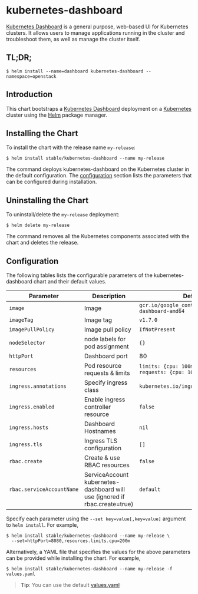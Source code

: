 # kubernetes-dashboard

[Kubernetes Dashboard](https://github.com/kubernetes/dashboard) is a general purpose, web-based UI for Kubernetes clusters. It allows users to manage applications running in the cluster and troubleshoot them, as well as manage the cluster itself.


## TL;DR;

```console
$ helm install --name=dashboard kubernetes-dashboard --namespace=openstack
```

## Introduction

This chart bootstraps a [Kubernetes Dashboard](https://github.com/kubernetes/dashboard) deployment on a [Kubernetes](http://kubernetes.io) cluster using the [Helm](https://helm.sh) package manager.

## Installing the Chart

To install the chart with the release name `my-release`:

```console
$ helm install stable/kubernetes-dashboard --name my-release
```

The command deploys kubernetes-dashboard on the Kubernetes cluster in the default configuration. The [configuration](#configuration) section lists the parameters that can be configured during installation.

## Uninstalling the Chart

To uninstall/delete the `my-release` deployment:

```console
$ helm delete my-release
```

The command removes all the Kubernetes components associated with the chart and deletes the release.

## Configuration

The following tables lists the configurable parameters of the kubernetes-dashboard chart and their default values.

| Parameter             | Description                        | Default                                                                  |
|-----------------------|------------------------------------|--------------------------------------------------------------------------|
| `image`               | Image                              | `gcr.io/google_containers/kubernetes-dashboard-amd64`                    |
| `imageTag`            | Image tag                          | `v1.7.0`                                                                 |
| `imagePullPolicy`     | Image pull policy                  | `IfNotPresent`                                                           |
| `nodeSelector`        | node labels for pod assignment     | `{}`                                                                     |
| `httpPort`            | Dashboard port                     | 80                                                                       |
| `resources`           | Pod resource requests & limits     | `limits: {cpu: 100m, memory: 50Mi}, requests: {cpu: 100m, memory: 50Mi}` |
| `ingress.annotations` | Specify ingress class              | `kubernetes.io/ingress.class: nginx`                                     |
| `ingress.enabled`     | Enable ingress controller resource | `false`                                                                  |
| `ingress.hosts`       | Dashboard Hostnames                | `nil`                                                                    |
| `ingress.tls`         | Ingress TLS configuration          | `[]`                                                                     |
| `rbac.create`         | Create & use RBAC resources        | `false`                                                                  |
| `rbac.serviceAccountName` |  ServiceAccount kubernetes-dashboard will use (ignored if rbac.create=true) | `default`        |

Specify each parameter using the `--set key=value[,key=value]` argument to `helm install`. For example,

```console
$ helm install stable/kubernetes-dashboard --name my-release \
  --set=httpPort=8080,resources.limits.cpu=200m
```

Alternatively, a YAML file that specifies the values for the above parameters can be provided while installing the chart. For example,

```console
$ helm install stable/kubernetes-dashboard --name my-release -f values.yaml
```

> **Tip**: You can use the default [values.yaml](values.yaml)
